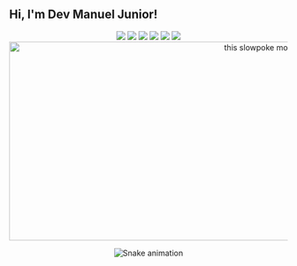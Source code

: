   ## Hi, I'm Dev Manuel Junior!
  
  <div align="center">
  <a href="https://github.com/ManuelPinheiroJunior">
</div>  
  
<div div style="display: inline_block" align="center"> 
  <a href = "mcpjunior35@gmail.com"><img src="https://img.shields.io/badge/-Gmail-%23333?style=for-the-badge&logo=gmail&logoColor=white" target="_blank"></a>
  <a href="https://www.linkedin.com/in/manuel-junior-0b4905201/" target="_blank"><img src="https://img.shields.io/badge/-LinkedIn-%230077B5?style=for-the-badge&logo=linkedin&logoColor=white" target="_blank"></a> 
  <img src="https://img.shields.io/badge/JavaScript-F7DF1E?style=for-the-badge&logo=javascript&logoColor=black" target="_blank"></a> 
  <img src="https://img.shields.io/badge/TypeScript-007ACC?style=for-the-badge&logo=typescript&logoColor=white" target="_blank"></a> 
  <img src="https://img.shields.io/badge/Node.js-43853D?style=for-the-badge&logo=node.js&logoColor=white" target="_blank"></a> 
  <img src="https://img.shields.io/badge/React-20232A?style=for-the-badge&logo=react&logoColor=61DAFB" target="_blank"></a> 
   <img src="https://www.wingstechsolutions.com/wp-content/uploads/2022/03/full-stack-development.gif" alt="this slowpoke moves"  width="900" height="360" />

 


 
  ![Snake animation](https://github.com/ManuelPinheiroJunior/ManuelPinheiroJunior/blob/output/github-contribution-grid-snake.svg)
 
</div>

   
